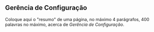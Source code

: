 ## Gerência de Configuração

Coloque aqui o "resumo" de uma página, no máximo 4 parágrafos,
400 palavras no máximo, acerca de _Gerência de Configuração_.
